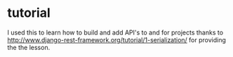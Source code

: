 # tutorial
I used this to learn how to build and add API's to and for projects
thanks to http://www.django-rest-framework.org/tutorial/1-serialization/ for providing the the lesson.
